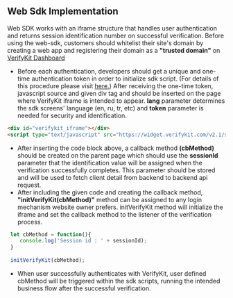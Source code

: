 Web Sdk Implementation
---
Web SDK works with an iframe structure that handles user authentication and returns session identification number on successful verification. Before using the web-sdk, customers should whitelist their site's domain by creating a web app and registering their domain as a **"trusted domain"** on [VerifyKit Dashboard](https://dashboard.verifykit.com)
* Before each authentication, developers should get a unique and one-time authentication token in order to initialize sdk script. (For details of this procedure please visit [here.](https://github.com/verifykit/verifykit-sdk-php#web-sdk))
After receiving the one-time token, javascript source and given div tag and should be inserted on the page where VerifyKit iframe is intended to appear. **lang** parameter determines the sdk screens' language (en, ru, tr, etc) and **token** parameter is needed for security and identification.
```html
<div id="verifykit_iframe"></div>
<script type="text/javascript" src="https://widget.verifykit.com/v2.1/script.js?lang={languageShortCode}&token={token}"></script>
```
* After inserting the code block above, a callback method **(cbMethod)** should be created on the parent page which should use the **sessionId** parameter that the identification value will be assigned when the verification successfully completes. This parameter should be stored and will be used to fetch client detail from backend to backend api request.
* After including the given code and creating the callback method, **"initVerifyKit(cbMethod)"** method can be assigned to any login mechanism website owner prefers. initVerifyKit method will initialize the iframe and set the callback method to the listener of the verification process.

```javascript
 let cbMethod = function(){
    console.log('Session id : ' + sessionId);
 }
 
 initVerifyKit(cbMethod);
```

* When user successfully authenticates with VerifyKit, user defined cbMethod will be triggered within the sdk scripts, running the intended business flow after the successful verification.
